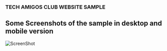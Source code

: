 ### TECH AMIGOS CLUB WEBSITE SAMPLE


## Some Screenshots of the sample in desktop and mobile version
![ScreenShot](https://www.github.com/AviralSheoran/TECH-AMIGOS/main/img/Screenshot(81).png)

